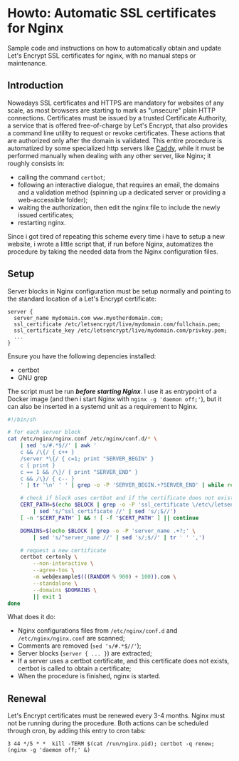 
# Howto: Automatic SSL certificates for Nginx

Sample code and instructions on how to automatically obtain and update Let's Encrypt SSL certificates for nginx, with no manual steps or maintenance.

## Introduction

Nowadays SSL certificates and HTTPS are mandatory for websites of any scale, as most browsers are starting to mark as "unsecure" plain HTTP connections. Certificates must be issued by a trusted Certificate Authority, a service that is offered free-of-charge by Let's Encrypt, that also provides a command line utility to request or revoke certificates. These actions that are authorized only after the domain is validated. This entire procedure is automatized by some specialized http servers like [Caddy](https://github.com/mholt/caddy/), while it must be performed manually when dealing with any other server, like Nginx; it roughly consists in:
* calling the command `certbot`;
* following an interactive dialogue, that requires an email, the domains and a validation method (spinning up a dedicated server or providing a web-accessible folder);
* waiting the authorization, then edit the nginx file to include the newly issued certificates;
* restarting nginx.

Since i got tired of repeating this scheme every time i have to setup a new website, i wrote a little script that, if run before Nginx, automatizes the procedure by taking the needed data from the Nginx configuration files.

## Setup

Server blocks in Nginx configuration must be setup normally and pointing to the standard location of a Let's Encrypt certificate:
```
server {
  server_name mydomain.com www.myotherdomain.com;
  ssl_certificate /etc/letsencrypt/live/mydomain.com/fullchain.pem;
  ssl_certificate_key /etc/letsencrypt/live/mydomain.com/privkey.pem;
  ...
}
```

Ensure you have the following depencies installed:
* certbot
* GNU grep

The script must be run ***before starting Nginx***. I use it as entrypoint of a Docker image (and then i start Nginx with `nginx -g 'daemon off;'`), but it can also be inserted in a systemd unit as a requirement to Nginx.

```bash
#!/bin/sh

# for each server block
cat /etc/nginx/nginx.conf /etc/nginx/conf.d/* \
    | sed 's/#.*$//' | awk '
    c && /\{/ { c++ }
    /server *\{/ { c=1; print "SERVER_BEGIN" }
    c { print }
    c == 1 && /\}/ { print "SERVER_END" }
    c && /\}/ { c-- }
    ' | tr '\n' ' ' | grep -o -P 'SERVER_BEGIN.+?SERVER_END' | while read BLOCK; do

    # check if block uses certbot and if the certificate does not exist
    CERT_PATH=$(echo $BLOCK | grep -o -P 'ssl_certificate \/etc\/letsencrypt\/live\/.+\/fullchain.pem;' \
        | sed 's/^ssl_certificate //' | sed 's/;$//')
    [ -n "$CERT_PATH" ] && ! [ -f "$CERT_PATH" ] || continue

    DOMAINS=$(echo $BLOCK | grep -o -P 'server_name .+?;' \
        | sed 's/^server_name //' | sed 's/;$//' | tr ' ' ',')

    # request a new certificate
    certbot certonly \
        --non-interactive \
        --agree-tos \
        -m web@example$(((RANDOM % 900) + 100)).com \
        --standalone \
        --domains $DOMAINS \
        || exit 1
done
```

What does it do:
* Nginx configurations files from `/etc/nginx/conf.d` and `/etc/nginx/nginx.conf` are scanned;
* Comments are removed (`sed 's/#.*$//'`);
* Server blocks (`server { ... }`) are extracted;
* If a server uses a certbot certificate, and this certificate does not exists, certbot is called to obtain a certificate;
* When the procedure is finished, nginx is started.

## Renewal

Let's Encrypt certificates must be renewed every 3-4 months. Nginx must not be running during the procedure. Both actions can be scheduled through cron, by adding this entry to cron tabs:
```
3 44 */5 * *  kill -TERM $(cat /run/nginx.pid); certbot -q renew; (nginx -g 'daemon off;' &)
```

